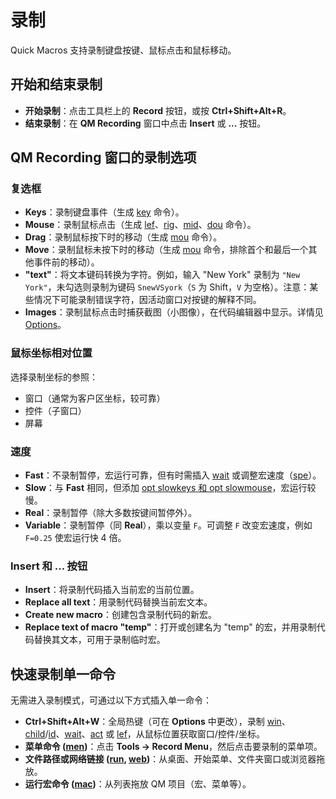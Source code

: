 # 录制

Quick Macros 支持录制键盘按键、鼠标点击和鼠标移动。

## 开始和结束录制

- **开始录制**：点击工具栏上的 **Record** 按钮，或按 **Ctrl+Shift+Alt+R**。
- **结束录制**：在 **QM Recording** 窗口中点击 **Insert** 或 **...** 按钮。

## QM Recording 窗口的录制选项

### 复选框

- **Keys**：录制键盘事件（生成 [key](IDP_KEY.md) 命令）。
- **Mouse**：录制鼠标点击（生成 [lef](IDP_LEF.md)、[rig](IDP_RIG.md)、[mid](IDP_MID.md)、[dou](IDP_DOU.md) 命令）。
- **Drag**：录制鼠标按下时的移动（生成 [mou](IDP_MOU.md) 命令）。
- **Move**：录制鼠标未按下时的移动（生成 [mou](IDP_MOU.md) 命令，排除首个和最后一个其他事件前的移动）。
- **"text"**：将文本键码转换为字符。例如，输入 "New York" 录制为 `"New York"`，未勾选则录制为键码 `SnewVSyork`（`S` 为 Shift，`V` 为空格）。注意：某些情况下可能录制错误字符，因活动窗口对按键的解释不同。
- **Images**：录制鼠标点击时捕获截图（小图像），在代码编辑器中显示。详情见 [Options](IDH_SETT_GENERAL.md)。

### 鼠标坐标相对位置

选择录制坐标的参照：
- 窗口（通常为客户区坐标，较可靠）
- 控件（子窗口）
- 屏幕

### 速度

- **Fast**：不录制暂停，宏运行可靠，但有时需插入 [wait](IDP_WAIT.md) 或调整宏速度（[spe](IDP_SPE.md)）。
- **Slow**：与 **Fast** 相同，但添加 [opt slowkeys 和 opt slowmouse](IDP_OPT.md)，宏运行较慢。
- **Real**：录制暂停（除大多数按键间暂停外）。
- **Variable**：录制暂停（同 **Real**），乘以变量 `F`。可调整 `F` 改变宏速度，例如 `F=0.25` 使宏运行快 4 倍。

### Insert 和 ... 按钮

- **Insert**：将录制代码插入当前宏的当前位置。
- **Replace all text**：用录制代码替换当前宏文本。
- **Create new macro**：创建包含录制代码的新宏。
- **Replace text of macro "temp"**：打开或创建名为 "temp" 的宏，并用录制代码替换其文本，可用于录制临时宏。

## 快速录制单一命令

无需进入录制模式，可通过以下方式插入单一命令：

- **Ctrl+Shift+Alt+W**：全局热键（可在 **Options** 中更改），录制 [win](IDP_WIN.md)、[child](IDP_CHILD.md)/[id](IDP_ID.md)、[wait](IDP_WAIT.md)、[act](IDP_ACT.md) 或 [lef](IDP_LEF.md)，从鼠标位置获取窗口/控件/坐标。
- **菜单命令 ([men](IDP_MEN.md))**：点击 **Tools -> Record Menu**，然后点击要录制的菜单项。
- **文件路径或网络链接 ([run](IDP_RUN.md), [web](IDP_WEB.md))**：从桌面、开始菜单、文件夹窗口或浏览器拖放。
- **运行宏命令 ([mac](IDP_MAC.md))**：从列表拖放 QM 项目（宏、菜单等）。